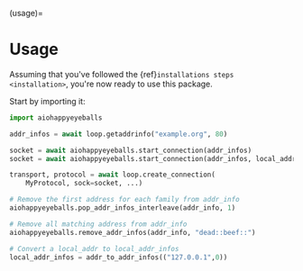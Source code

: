 (usage)=

# Usage

Assuming that you've followed the {ref}`installations steps <installation>`, you're now ready to use this package.

Start by importing it:

```python
import aiohappyeyeballs

addr_infos = await loop.getaddrinfo("example.org", 80)

socket = await aiohappyeyeballs.start_connection(addr_infos)
socket = await aiohappyeyeballs.start_connection(addr_infos, local_addr_infos=local_addr_infos, happy_eyeballs_delay=0.2)

transport, protocol = await loop.create_connection(
    MyProtocol, sock=socket, ...)

# Remove the first address for each family from addr_info
aiohappyeyeballs.pop_addr_infos_interleave(addr_info, 1)

# Remove all matching address from addr_info
aiohappyeyeballs.remove_addr_infos(addr_info, "dead::beef::")

# Convert a local_addr to local_addr_infos
local_addr_infos = addr_to_addr_infos(("127.0.0.1",0))
```
